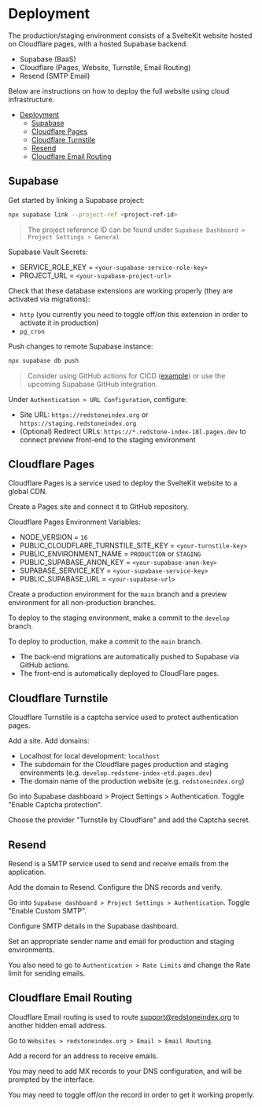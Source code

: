 # Deployment

The production/staging environment consists of a SvelteKit website hosted on Cloudflare pages,
with a hosted Supabase backend.

* Supabase (BaaS)
* Cloudflare (Pages, Website, Turnstile, Email Routing)
* Resend (SMTP Email)

Below are instructions on how to deploy the full website using cloud infrastructure.

- [Deployment](#deployment)
  - [Supabase](#supabase)
  - [Cloudflare Pages](#cloudflare-pages)
  - [Cloudflare Turnstile](#cloudflare-turnstile)
  - [Resend](#resend)
  - [Cloudflare Email Routing](#cloudflare-email-routing)

## Supabase

Get started by linking a Supabase project:
```bash
npx supabase link --project-ref <project-ref-id>
```

> The project reference ID can be found under `Supabase Dashboard > Project Settings > General`

Supabase Vault Secrets:
* SERVICE_ROLE_KEY = `<your-supabase-service-role-key>`
* PROJECT_URL = `<your-supabase-project-url>`

Check that these database extensions are working properly (they are activated via migrations):
* `http` (you currently you need to toggle off/on this extension in order to activate it in production)
* `pg_cron`

Push changes to remote Supabase instance:
```bash
npx supabase db push
```

> Consider using GitHub actions for CICD
> ([example](https://github.com/plasmatech8/supabase-sveltekit-template/tree/main/.github/workflows))
> or use the upcoming Supabase GitHub integration.

Under `Authentication > URL Configuration`, configure:
* Site URL: `https://redstoneindex.org` or `https://staging.redstoneindex.org`
* (Optional) Redirect URLs: `https://*.redstone-index-18l.pages.dev` to connect preview front-end to the staging environment

## Cloudflare Pages

Cloudflare Pages is a service used to deploy the SvelteKit website to a global CDN.

Create a Pages site and connect it to GitHub repository.

Cloudflare Pages Environment Variables:
  * NODE_VERSION = `16`
  * PUBLIC_CLOUDFLARE_TURNSTILE_SITE_KEY = `<your-turnstile-key>`
  * PUBLIC_ENVIRONMENT_NAME = `PRODUCTION` or `STAGING`
  * PUBLIC_SUPABASE_ANON_KEY = `<your-supabase-anon-key>`
  * SUPABASE_SERVICE_KEY = `<your-supabase-service-key>`
  * PUBLIC_SUPABASE_URL = `<your-supabase-url>`

Create a production environment for the `main` branch and a preview environment for all
non-production branches.

To deploy to the staging environment, make a commit to the `develop` branch.

To deploy to production, make a commit to the `main` branch.

* The back-end migrations are automatically pushed to Supabase via GitHub actions.
* The front-end is automatically deployed to CloudFlare pages.

## Cloudflare Turnstile

Cloudflare Turnstile is a captcha service used to protect authentication pages.

Add a site. Add domains:
* Localhost for local development: `localhost`
* The subdomain for the Cloudflare pages production and staging environments (e.g. `develop.redstone-index-etd.pages.dev`)
* The domain name of the production website (e.g. `redstoneindex.org`)

Go into Supabase dashboard > Project Settings > Authentication. Toggle "Enable Captcha protection".

Choose the provider "Turnstile by Cloudflare" and add the Captcha secret.

## Resend

Resend is a SMTP service used to send and receive emails from the application.

Add the domain to Resend. Configure the DNS records and verify.

Go into `Supabase dashboard > Project Settings > Authentication`. Toggle "Enable Custom SMTP".

Configure SMTP details in the Supabase dashboard.

Set an appropriate sender name and email for production and staging environments.

You also need to go to `Authentication > Rate Limits` and change the Rate limit for sending emails.

## Cloudflare Email Routing

Cloudflare Email routing is used to route support@redstoneindex.org to another hidden email address.

Go to `Websites > redstoneindex.org > Email > Email Routing`.

Add a record for an address to receive emails.

You may need to add MX records to your DNS configuration, and will be prompted by the interface.

You may need to toggle off/on the record in order to get it working properly.
